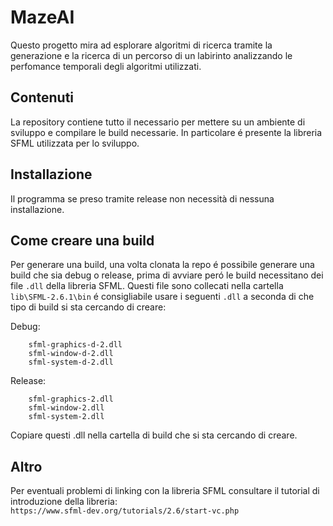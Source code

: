 # MazeAI

Questo progetto mira ad esplorare algoritmi di ricerca tramite la generazione e la ricerca di un percorso di un labirinto analizzando le perfomance temporali degli algoritmi utilizzati.

## Contenuti
La repository contiene tutto il necessario per mettere su un ambiente di sviluppo e compilare le build necessarie. In particolare é presente la libreria SFML utilizzata per lo sviluppo.

## Installazione
Il programma se preso tramite release non necessità di nessuna installazione.

## Come creare una build
Per generare una build, una volta clonata la repo é possibile generare una build che sia debug o release, prima di avviare peró le build necessitano dei file `.dll` della libreria SFML. 
Questi file sono collecati nella cartella `lib\SFML-2.6.1\bin` é consigliabile usare i seguenti `.dll` a seconda di che tipo di build si sta cercando di creare:  

Debug: 
```
    sfml-graphics-d-2.dll
    sfml-window-d-2.dll
    sfml-system-d-2.dll
```
Release:
```
    sfml-graphics-2.dll
    sfml-window-2.dll
    sfml-system-2.dll
```

Copiare questi .dll nella cartella di build che si sta cercando di creare.


## Altro
Per eventuali problemi di linking con la libreria SFML consultare il tutorial di introduzione della libreria: <br/>
`https://www.sfml-dev.org/tutorials/2.6/start-vc.php`

